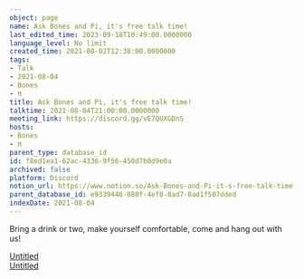 ```yaml
---
object: page
name: Ask Bones and Pi, it's free talk time!
last_edited_time: 2023-09-18T10:49:00.0000000
language_level: No limit
created_time: 2021-08-02T12:38:00.0000000
tags:
- Talk
- 2021-08-04
- Bones
- π
title: Ask Bones and Pi, it's free talk time!
talktime: 2021-08-04T21:00:00.0000000
meeting_link: https://discord.gg/vE7QUXGDnS
hosts:
- Bones
- π
parent_type: database_id
id: f8ed1ea1-62ac-4336-9f56-450d7b8d9e0a
archived: false
platform: Discord
notion_url: https://www.notion.so/Ask-Bones-and-Pi-it-s-free-talk-time-f8ed1ea162ac43369f56450d7b8d9e0a
parent_database_id: e9339446-880f-4ef0-8ad7-8ad1f507dded
indexDate: 2021-08-04
---
```


Bring a drink or two, make yourself comfortable, come and hang out with us!

[Untitled](https://www.notion.so/12c4a9e645d54aefa860b5f927a0b220)   
[Untitled](https://www.notion.so/482e61b02b9c4456b2b4fe86bb7544c6)   







